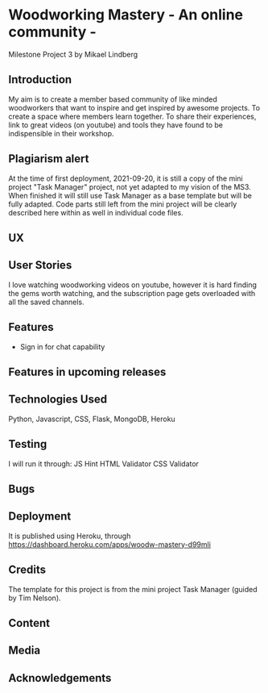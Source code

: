 # Woodworking Mastery - An online community - 
Milestone Project 3 by Mikael Lindberg

## Introduction
My aim is to create a member based community of like minded woodworkers that want to inspire and get inspired by awesome projects. To create a space where members learn together. To share their experiences, link to great videos (on youtube) and tools they have found to be indispensible in their workshop.

## Plagiarism alert
At the time of first deployment, 2021-09-20, it is still a copy of the mini project "Task Manager" project, not yet adapted to my vision of the MS3. When finished it will still use Task Manager as a base template but will be fully adapted. Code parts still left from the mini project will be clearly described here within as well in individual code files.

## UX

## User Stories
I love watching woodworking videos on youtube, however it is hard finding the gems worth watching, and the subscription page gets overloaded with all the saved channels.

## Features
- Sign in for chat capability


## Features in upcoming releases

## Technologies Used
Python, Javascript, CSS, Flask, MongoDB, Heroku

## Testing
I will run it through: JS Hint HTML Validator CSS Validator

## Bugs

## Deployment
It is published using Heroku, through https://dashboard.heroku.com/apps/woodw-mastery-d99mli

## Credits
The template for this project is from the mini project Task Manager (guided by Tim Nelson). 

## Content

## Media

## Acknowledgements
